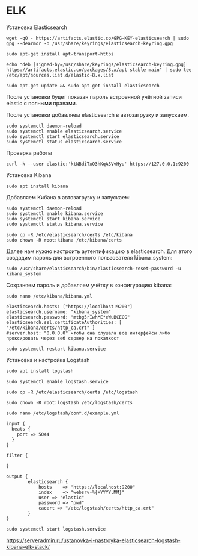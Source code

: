 # ELK
Установка Elasticsearch
```
wget -qO - https://artifacts.elastic.co/GPG-KEY-elasticsearch | sudo gpg --dearmor -o /usr/share/keyrings/elasticsearch-keyring.gpg
```
```
sudo apt-get install apt-transport-https
```
```
echo "deb [signed-by=/usr/share/keyrings/elasticsearch-keyring.gpg] https://artifacts.elastic.co/packages/8.x/apt stable main" | sudo tee /etc/apt/sources.list.d/elastic-8.x.list
```
```
sudo apt-get update && sudo apt-get install elasticsearch
```
После установки будет показан пароль встроенной учётной записи elastic с полными правами.

После установки добавляем elasticsearch в автозагрузку и запускаем.
```
sudo systemctl daemon-reload
sudo systemctl enable elasticsearch.service
sudo systemctl start elasticsearch.service
sudo systemctl status elasticsearch.service
```
Проверка работы
```
curl -k --user elastic:'ktNBdiTxO3hKqASVvHyu' https://127.0.0.1:9200
```
Установка Kibana
```
sudo apt install kibana
```
Добавляем Кибана в автозагрузку и запускаем:
```
sudo systemctl daemon-reload
sudo systemctl enable kibana.service
sudo systemctl start kibana.service
sudo systemctl status kibana.service
```
```
sudo cp -R /etc/elasticsearch/certs /etc/kibana
sudo chown -R root:kibana /etc/kibana/certs
```
Далее нам нужно настроить аутентификацию в elasticsearch. Для этого создадим пароль для встроенного пользователя kibana_system:
```
sudo /usr/share/elasticsearch/bin/elasticsearch-reset-password -u kibana_system
```
Сохраняем пароль и добавляем учётку в конфигурацию kibana:
```
sudo nano /etc/kibana/kibana.yml
```
```
elasticsearch.hosts: ["https://localhost:9200"]
elasticsearch.username: "kibana_system"
elasticsearch.password: "mtbg5rIwh*E*eWuBCECG"
elasticsearch.ssl.certificateAuthorities: [ "/etc/kibana/certs/http_ca.crt" ]
#server.host: "0.0.0.0" чтобы она слушала все интерфейсы либо проксировать через веб сервер на локалхост
```
```
sudo systemctl restart kibana.service
```
Установка и настройка Logstash
```
sudo apt install logstash
```
```
sudo systemctl enable logstash.service
```
```
sudo cp -R /etc/elasticsearch/certs /etc/logstash
```
```
sudo chown -R root:logstash /etc/logstash/certs
```
```
sudo nano /etc/logstash/conf.d/example.yml
```
```
input {
  beats {
    port => 5044
  }
}

filter {

}

output {
        elasticsearch {
            hosts    => "https://localhost:9200"
            index    => "websrv-%{+YYYY.MM}"
            user => "elastic"
            password => "pwd"
            cacert => "/etc/logstash/certs/http_ca.crt"
        }
}
```
```
sudo systemctl start logstash.service
```
https://serveradmin.ru/ustanovka-i-nastroyka-elasticsearch-logstash-kibana-elk-stack/
